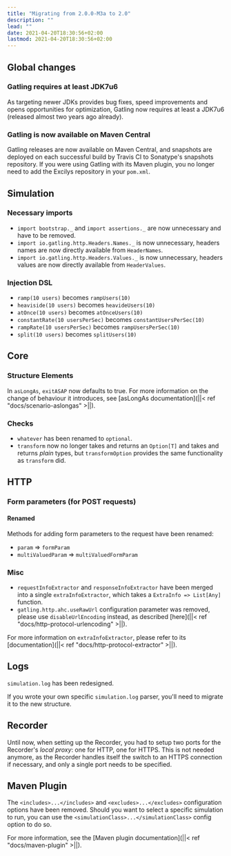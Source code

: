 ```yaml
---
title: "Migrating from 2.0.0-M3a to 2.0"
description: ""
lead: ""
date: 2021-04-20T18:30:56+02:00
lastmod: 2021-04-20T18:30:56+02:00
---
```


## Global changes

### Gatling requires at least JDK7u6

As targeting newer JDKs provides bug fixes, speed improvements and opens opportunities for optimization,
Gatling now requires at least a JDK7u6 (released almost two years ago already).

### Gatling is now available on Maven Central

Gatling releases are now available on Maven Central, and snapshots are deployed on each successful build by Travis CI to Sonatype's snapshots repository.
If you were using Gatling with its Maven plugin, you no longer need to add the Excilys repository in your `pom.xml`.

## Simulation

### Necessary imports

* `import bootstrap._` and `import assertions._` are now unnecessary and have to be removed.
* `import io.gatling.http.Headers.Names._` is now unnecessary, headers names are now directly available from `HeaderNames`.
* `import io.gatling.http.Headers.Values._` is now unnecessary, headers values are now directly available from `HeaderValues`.

### Injection DSL

* `ramp(10 users)` becomes `rampUsers(10)`
* `heaviside(10 users)` becomes `heavideUsers(10)`
* `atOnce(10 users)` becomes `atOnceUsers(10)`
* `constantRate(10 usersPerSec)` becomes `constantUsersPerSec(10)`
* `rampRate(10 usersPerSec)` becomes `rampUsersPerSec(10)`
* `split(10 users)` becomes `splitUsers(10)`

## Core

### Structure Elements

In `asLongAs`, `exitASAP` now defaults to true. For more information on the change of behaviour it introduces, see [asLongAs documentation](||< ref "docs/scenario-aslongas" >||).

### Checks

* `whatever` has been renamed to `optional`.
* `transform` now no longer takes and returns an `Option[T]` and takes and returns *plain* types, but `transformOption` provides the same functionality as `transform` did.

## HTTP

### Form parameters (for POST requests)

#### Renamed
Methods for adding form parameters to the request have been renamed:

* `param` => `formParam`
* `multiValuedParam` => `multiValuedFormParam`

### Misc

* `requestInfoExtractor` and `responseInfoExtractor` have been merged into a single `extraInfoExtractor`, which takes a `ExtraInfo => List[Any]` function.
* `gatling.http.ahc.useRawUrl` configuration parameter was removed, please use `disableUrlEncoding` instead, as described [here](||< ref "docs/http-protocol-urlencoding" >||).

For more information on `extraInfoExtractor`, please refer to its [documentation](||< ref "docs/http-protocol-extractor" >||).

## Logs

`simulation.log` has been redesigned.

If you wrote your own specific `simulation.log` parser, you'll need to migrate it to the new structure.

## Recorder

Until now, when setting up the Recorder, you had to setup two ports for the Recorder's *local proxy*: one for HTTP, one for HTTPS.
This is not needed anymore, as the Recorder handles itself the switch to an HTTPS connection if necessary, and only a single port needs to be specified.

## Maven Plugin

The `<includes>...</includes>` and `<excludes>...</excludes>` configuration options have been removed.
Should you want to select a specific simulation to run, you can use the `<simulationClass>...</simulationClass>` config option to do so.

For more information, see the [Maven plugin documentation](||< ref "docs/maven-plugin" >||).
